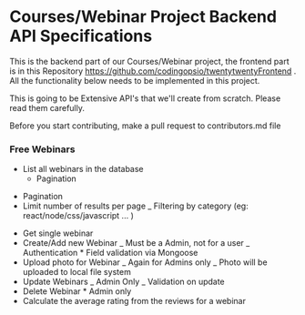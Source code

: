 # Courses/Webinar Project Backend API Specifications

This is the backend part of our Courses/Webinar project, the frontend part is in this Repository https://github.com/codingopsio/twentytwentyFrontend . All the functionality below needs to be implemented in this project.

This is going to be Extensive API's that we'll create from scratch. Please read them carefully.

Before you start contributing, make a pull request to contributors.md file

### Free Webinars

- List all webinars in the database
  - Pagination

* Pagination
* Limit number of results per page
  \_ Filtering by category (eg: react/node/css/javascript ... )

- Get single webinar
- Create/Add new Webinar
  _ Must be a Admin, not for a user
  _ Authentication \* Field validation via Mongoose
- Upload photo for Webinar
  _ Again for Admins only
  _ Photo will be uploaded to local file system
- Update Webinars
  _ Admin Only
  _ Validation on update
- Delete Webinar \* Admin only
- Calculate the average rating from the reviews for a webinar
